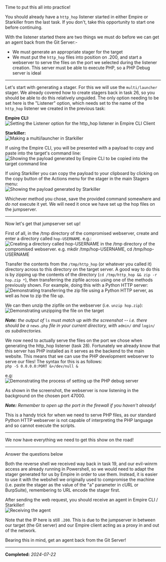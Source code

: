 Time to put this all into practice!

You should already have a `http_hop` listener started in either Empire or Starkiller from the last task. If you don't, take this opportunity to start one before continuing.

With the listener started there are two things we must do before we can get an agent back from the Git Server:-

- We must generate an appropriate stager for the target
- We must put the `http_hop` files into position on .200, and start a webserver to serve the files on the port we selected during the listener creation. This server must be able to execute PHP, so a PHP Debug server is ideal

---

Let's start with generating a stager. For this we will use the `multi/launcher` stager. We already covered how to create stagers back in task 26, so you should be able to do this relatively unguided. The only option needing to be set here is the "Listener" option, which needs set to the name of the `http_hop` listener we created in the previous task:

**Empire CLI:**  
![Setting the Listener option for the http_hop listener in Empire CLI Client](https://assets.tryhackme.com/additional/wreath-network/empire-update-4.0/948827be57c0.png)

**Starkiller:**  
![Making a multi/launcher in Starkiller](https://assets.tryhackme.com/additional/wreath-network/empire-update-4.0/18461d0a00ec.png)

If using the Empire CLI, you will be presented with a payload to copy and paste into the target's command line:  
![Showing the payload generated by Empire CLI to be copied into the target command line](https://assets.tryhackme.com/additional/wreath-network/597e71846d80.png)  

If using Starkiller you can copy the payload to your clipboard by clicking on the copy button of the Actions menu for the stager in the main Stagers menu:  
![Showing the payload generated by Starkiller](https://assets.tryhackme.com/additional/wreath-network/empire-update-4.0/df9e3449f125.png)  

Whichever method you chose, save the provided command somewhere and _do not_ execute it yet. We will need it once we have set up the hop files on the jumpserver.  

---

Now let's get that jumpserver set up!

First of all, in the /tmp directory of the compromised webserver, create and enter a directory called `hop-USERNAME`. e.g.:  
![Creating a directory called hop-USERNAME in the /tmp directory of the compromised webserver. e.g. mkdir /tmp/hop-USERNAME, cd /tmp/hop-USERNAME](https://assets.tryhackme.com/additional/wreath-network/d2ca11ee5470.png)  

Transfer the contents from the `/tmp/http_hop` (or whatever you called it) directory across to this directory on the target server. A good way to do this is by zipping up the contents of the directory (`cd /tmp/http_hop && zip -r hop.zip *`), then transferring the zipfile across using one of the methods previously shown. For example, doing this with a Python HTTP server:  
![Demonstrating transferring the zip file using a Python HTTP server, as well as how to zip the file up.](https://assets.tryhackme.com/additional/wreath-network/b3fa83178a6e.png)  

We can then unzip the zipfile on the webserver (i.e. `unzip hop.zip`):  
![Demonstrating unzipping the file on the target](https://assets.tryhackme.com/additional/wreath-network/f5e072039e18.png)  

_**Note:** the output of_ `ls` must _match up with the screenshot -- i.e. there should be a_ `news.php` _file in your current directory, with_ `admin/` _and_ `login/` _as subdirectories._  

We now need to actually serve the files on the port we chose when generating the http_hop listener (task 28). Fortunately we already know that this server has PHP installed as it serves as the backend to the main website. This means that we can use the PHP development webserver to serve our files! The syntax for this is as follows:  
`php -S 0.0.0.0:PORT &>/dev/null &`  

e.g:  
![Demonstrating the process of setting up the PHP debug server](https://assets.tryhackme.com/additional/wreath-network/b46fe13b58a7.png)

As shown in the screenshot, the webserver is now listening in the background on the chosen port 47000.

_**Note:** Remember to open up the port in the firewall if you haven't already!_  

This is a handy trick for when we need to serve PHP files, as our standard Python HTTP webserver is not capable of interpreting the PHP language and so cannot execute the scripts.

---

We now have everything we need to get this show on the road!  

---

Answer the questions below

Both the reverse shell we received way back in task 19, and our evil-winrm access are already running in Powershell, so we would need to adapt the stager generated for us by Empire in order to use them. Instead, it is easier to use it with the webshell we originally used to compromise the machine (i.e. paste the stager as the value of the "a" parameter in cURL or BurpSuite), remembering to URL encode the stager first.  

After sending the web request, you should receive an agent in Empire CLI / Starkiller!  
![Receiving the agent](https://assets.tryhackme.com/additional/wreath-network/8f727d417f68.png)

Note that the IP here is still `.200`. This is due to the jumpserver in between our target (the Git server) and our Empire client acting as a proxy in and out of the network.

Bearing this in mind, get an agent back from the Git Server!

---

**Completed:** _2024-07-22_ 

